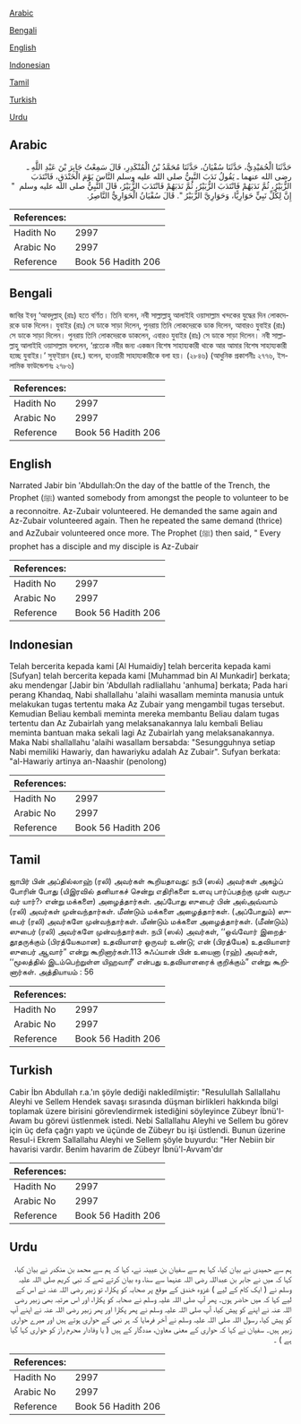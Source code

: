 [Arabic](#arabic)

[Bengali](#bengali)

[English](#english)

[Indonesian](#indonesian)

[Tamil](#tamil)

[Turkish](#turkish)

[Urdu](#urdu)

## Arabic


<div dir="rtl" lang="ar" style={{fontSize:'larger',backgroundColor:'#f8f9fa',padding:20}}>
حَدَّثَنَا الْحُمَيْدِيُّ، حَدَّثَنَا سُفْيَانُ، حَدَّثَنَا مُحَمَّدُ بْنُ الْمُنْكَدِرِ، قَالَ سَمِعْتُ جَابِرَ بْنَ عَبْدِ اللَّهِ ـ رضى الله عنهما ـ يَقُولُ نَدَبَ النَّبِيُّ صلى الله عليه وسلم النَّاسَ يَوْمَ الْخَنْدَقِ، فَانْتَدَبَ الزُّبَيْرُ، ثُمَّ نَدَبَهُمْ فَانْتَدَبَ الزُّبَيْرُ، ثُمَّ نَدَبَهُمْ فَانْتَدَبَ الزُّبَيْرُ، قَالَ النَّبِيُّ صلى الله عليه وسلم ‏ "‏ إِنَّ لِكُلِّ نَبِيٍّ حَوَارِيًّا، وَحَوَارِيَّ الزُّبَيْرُ ‏"‏‏.‏ قَالَ سُفْيَانُ الْحَوَارِيُّ النَّاصِرُ‏.‏
</div>
<div style={{backgroundColor:'#f8f9fa',padding:20, marginBottom: 10}}><table> <thead> <tr> <th>References:</th> <th></th> </tr> </thead> <tbody><tr><td>Hadith No</td><td>2997</td></tr><tr><td>Arabic No</td><td>2997</td></tr><tr><td>Reference</td><td>Book 56 Hadith 206</td></tr></tbody></table></div>

## Bengali


<div dir="ltr" lang="bn" style={{fontSize:'larger',backgroundColor:'#f8f9fa',padding:20}}>
জাবির ইবনু ‘আবদুল্লাহ্ (রাঃ) হতে বর্ণিত। তিনি বলেন, নবী সাল্লাল্লাহু আলাইহি ওয়াসাল্লাম খন্দকের যুদ্ধের দিন লোকদেরকে ডাক দিলেন। যুবাইর (রাঃ) সে ডাকে সাড়া দিলেন, পুনরায় তিনি লোকদেরকে ডাক দিলেন, আবারও যুবাইর (রাঃ) সে ডাকে সাড়া দিলেন। পুনরায় তিনি লোকদেরকে ডাকলেন, এবারও যুবাইর (রাঃ) সে ডাকে সাড়া দিলেন। নবী সাল্লাল্লাহু আলাইহি ওয়াসাল্লাম বললেন, ‘প্রত্যেক নবীর জন্য একজন বিশেষ সাহায্যকারী থাকে আর আমার বিশেষ সাহায্যকারী হচ্ছে যুবাইর।’ সুফ্ইয়ান (রহ.) বলেন, হাওয়ারী সাহায্যকারীকে বলা হয়। (২৮৪৬) (আধুনিক প্রকাশনীঃ ২৭৭৬, ইসলামিক ফাউন্ডেশনঃ ২৭৮৬)
</div>
<div style={{backgroundColor:'#f8f9fa',padding:20, marginBottom: 10}}><table> <thead> <tr> <th>References:</th> <th></th> </tr> </thead> <tbody><tr><td>Hadith No</td><td>2997</td></tr><tr><td>Arabic No</td><td>2997</td></tr><tr><td>Reference</td><td>Book 56 Hadith 206</td></tr></tbody></table></div>

## English


<div dir="ltr" lang="en" style={{fontSize:'larger',backgroundColor:'#f8f9fa',padding:20}}>
Narrated Jabir bin 'Abdullah:On the day of the battle of the Trench, the Prophet (ﷺ) wanted somebody from amongst the people to volunteer to be a reconnoitre. Az-Zubair volunteered. He demanded the same again and Az-Zubair volunteered again. Then he repeated the same demand (thrice) and AzZubair volunteered once more. The Prophet (ﷺ) then said, " Every prophet has a disciple and my disciple is Az-Zubair
</div>
<div style={{backgroundColor:'#f8f9fa',padding:20, marginBottom: 10}}><table> <thead> <tr> <th>References:</th> <th></th> </tr> </thead> <tbody><tr><td>Hadith No</td><td>2997</td></tr><tr><td>Arabic No</td><td>2997</td></tr><tr><td>Reference</td><td>Book 56 Hadith 206</td></tr></tbody></table></div>

## Indonesian


<div dir="ltr" lang="id" style={{fontSize:'larger',backgroundColor:'#f8f9fa',padding:20}}>
Telah bercerita kepada kami [Al Humaidiy] telah bercerita kepada kami [Sufyan] telah bercerita kepada kami [Muhammad bin Al Munkadir] berkata; aku mendengar [Jabir bin 'Abdullah radliallahu 'anhuma] berkata; Pada hari perang Khandaq, Nabi shallallahu 'alaihi wasallam meminta manusia untuk melakukan tugas tertentu maka Az Zubair yang mengambil tugas tersebut. Kemudian Beliau kembali meminta mereka membantu Beliau dalam tugas tertentu dan Az Zubairlah yang melaksanakannya lalu kembali Beliau meminta bantuan maka sekali lagi Az Zubairlah yang melaksanakannya. Maka Nabi shallallahu 'alaihi wasallam bersabda: "Sesungguhnya setiap Nabi memiliki Hawariy, dan hawariyku adalah Az Zubair". Sufyan berkata: "al-Hawariy artinya an-Naashir (penolong)
</div>
<div style={{backgroundColor:'#f8f9fa',padding:20, marginBottom: 10}}><table> <thead> <tr> <th>References:</th> <th></th> </tr> </thead> <tbody><tr><td>Hadith No</td><td>2997</td></tr><tr><td>Arabic No</td><td>2997</td></tr><tr><td>Reference</td><td>Book 56 Hadith 206</td></tr></tbody></table></div>

## Tamil


<div dir="ltr" lang="ta" style={{fontSize:'larger',backgroundColor:'#f8f9fa',padding:20}}>
ஜாபிர் பின் அப்தில்லாஹ் (ரலி) அவர்கள் கூறியதாவது: நபி (ஸல்) அவர்கள் அகழ்ப் போரின் போது (யிஇரவில் தனியாகச் சென்று எதிரிகளை உளவு பார்ப்பதற்கு முன் வருபவர் யார்?› என்று மக்களை) அழைத்தார்கள். அப்போது ஸுபைர் பின் அல்அவ்வாம் (ரலி) அவர்கள் முன்வந்தார்கள். மீண்டும் மக்களை அழைத்தார்கள். (அப்போதும்) ஸுபைர் (ரலி) அவர்களே முன்வந்தார்கள். மீண்டும் மக்களை அழைத்தார்கள். (மீண்டும்) ஸுபைர் (ரலி) அவர்களே முன்வந்தார்கள். நபி (ஸல்) அவர்கள், ‘‘ஒவ்வோர் இறைத்தூதருக்கும் (பிரத்யேகமான) உதவியாளர் ஒருவர் உண்டு; என் (பிரத்யேக) உதவியாளர் ஸுபைர் ஆவார்” என்று கூறினார்கள்.113 சுஃப்யான் பின் உயைனா (ரஹ்) அவர்கள், ‘‘மூலத்தில் இடம்பெற்றுள்ள யிஹவாரீ’ என்பது உதவியாளரைக் குறிக்கும்” என்று கூறினார்கள். அத்தியாயம் : 56
</div>
<div style={{backgroundColor:'#f8f9fa',padding:20, marginBottom: 10}}><table> <thead> <tr> <th>References:</th> <th></th> </tr> </thead> <tbody><tr><td>Hadith No</td><td>2997</td></tr><tr><td>Arabic No</td><td>2997</td></tr><tr><td>Reference</td><td>Book 56 Hadith 206</td></tr></tbody></table></div>

## Turkish


<div dir="ltr" lang="tr" style={{fontSize:'larger',backgroundColor:'#f8f9fa',padding:20}}>
Cabir İbn Abdullah r.a.'ın şöyle dediği nakledilmiştir: "Resulullah Sallallahu Aleyhi ve Sellem Hendek savaşı sırasında düşman birlikleri hakkında bilgi toplamak üzere birisini görevlendirmek istediğini söyleyince Zübeyr İbnü'I-Awam bu görevi üstlenmek istedi. Nebi Sallallahu Aleyhi ve Sellem bu görev için üç defa çağrı yaptı ve üçünde de Zübeyr bu işi üstlendi. Bunun üzerine Resul-i Ekrem Sallallahu Aleyhi ve Sellem şöyle buyurdu: "Her Nebiin bir havarisi vardır. Benim havarim de Zübeyr İbnü'l-Avvam'dır
</div>
<div style={{backgroundColor:'#f8f9fa',padding:20, marginBottom: 10}}><table> <thead> <tr> <th>References:</th> <th></th> </tr> </thead> <tbody><tr><td>Hadith No</td><td>2997</td></tr><tr><td>Arabic No</td><td>2997</td></tr><tr><td>Reference</td><td>Book 56 Hadith 206</td></tr></tbody></table></div>

## Urdu


<div dir="rtl" lang="ur" style={{fontSize:'larger',backgroundColor:'#f8f9fa',padding:20}}>
ہم سے حمیدی نے بیان کیا، کہا ہم سے سفیان بن عیینہ نے، کہا کہ ہم سے محمد بن منکدر نے بیان کیا، کہا کہ میں نے جابر بن عبداللہ رضی اللہ عنہما سے سنا، وہ بیان کرتے تھے کہ نبی کریم صلی اللہ علیہ وسلم نے ( ایک کام کے لیے ) غزوہ خندق کے موقع پر صحابہ کو پکارا، تو زبیر رضی اللہ عنہ نے اس کے لیے کہا کہ میں حاضر ہوں۔ پھر آپ صلی اللہ علیہ وسلم نے صحابہ کو پکارا، اور اس مرتبہ بھی زبیر رضی اللہ عنہ نے اپنے کو پیش کیا، آپ صلی اللہ علیہ وسلم نے پھر پکارا اور پھر زبیر رضی اللہ عنہ نے اپنے آپ کو پیش کیا، رسول اللہ صلی اللہ علیہ وسلم نے آخر فرمایا کہ ہر نبی کے حواری ہوتے ہیں اور میرے حواری زبیر ہیں۔ سفیان نے کہا کہ حواری کے معنی معاون، مددگار کے ہیں ( یا وفادار محرم راز کو حواری کہا گیا ہے ) ۔
</div>
<div style={{backgroundColor:'#f8f9fa',padding:20, marginBottom: 10}}><table> <thead> <tr> <th>References:</th> <th></th> </tr> </thead> <tbody><tr><td>Hadith No</td><td>2997</td></tr><tr><td>Arabic No</td><td>2997</td></tr><tr><td>Reference</td><td>Book 56 Hadith 206</td></tr></tbody></table></div>